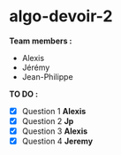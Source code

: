 # algo-devoir-2  

**Team members :**  
- Alexis  
- Jérémy  
- Jean-Philippe  

**TO DO :**  
- [x]  Question 1  **Alexis**
- [x]  Question 2  **Jp**
- [x]  Question 3  **Alexis**  
- [x]  Question 4  **Jeremy**  
